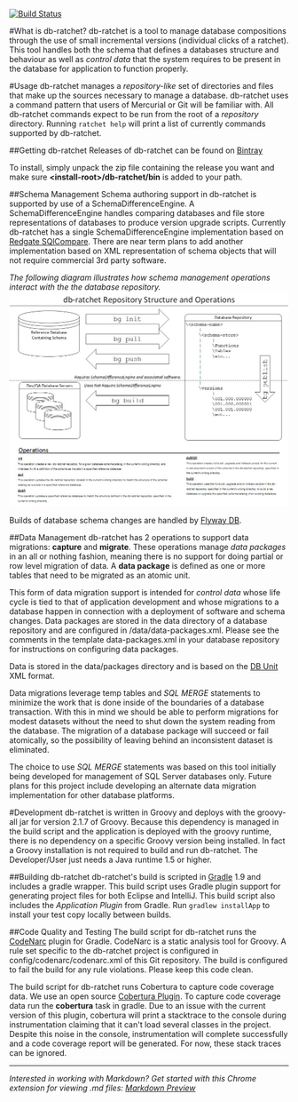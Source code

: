 [![Build Status](https://travis-ci.org/commercehub-oss/db-ratchet.png?branch=master)](https://travis-ci.org/commercehub-oss/db-ratchet)

#What is db-ratchet?
db-ratchet is a tool to manage database compositions through the use of small incremental versions (individual clicks of a ratchet). This 
tool handles both the schema that defines a databases structure and behaviour as well as *control data* that the system requires
to be present in the database for application to function properly.

#Usage
db-ratchet manages a *repository-like* set of directories and files that make up the sources necessary to manage 
a database. db-ratchet uses a command pattern that users of Mercurial or Git will be familiar with. All db-ratchet
commands expect to be run from the root of a *repository* directory. Running `ratchet help` will print a list of 
currently commands supported by db-ratchet.

##Getting db-ratchet
Releases of db-ratchet can be found on [Bintray](https://bintray.com/commercehub-oss/apps/db-ratchet)

To install, simply unpack the zip file containing the release you want and make sure **&lt;install-root&gt;/db-ratchet/bin** 
is added to your path.

##Schema Management
Schema authoring support in db-ratchet is supported by use of a SchemaDifferenceEngine. A SchemaDifferenceEngine handles comparing databases
and file store representations of databases to produce version upgrade scripts. Currently db-ratchet has a single SchemaDifferenceEngine
implementation based on [Redgate SQlCompare](http://www.red-gate.com/products/sql-development/sql-compare/). There are near term plans to add
another implementation based on XML representation of schema objects that will not require commercial 3rd party software.

*The following diagram illustrates how schema management operations interact with the the database repository.*
![Schema Repository Operations](./docs/images/schema-workflow.jpg)

Builds of database schema changes are handled by [Flyway DB](http://flywaydb.org/).

	
##Data Management
db-ratchet has 2 operations to support data migrations: **capture** and **migrate**. These operations manage *data packages* in an all or nothing fashion,
meaning there is no support for doing partial or row level migration of data. A **data package** is defined as one or more tables that need to be migrated 
as an atomic unit. 

This form of data migration support is intended for *control data* whose life cycle is tied to that of application development and whose migrations to a 
database happen in connection with a deployment of software and schema changes. Data packages are stored in the data directory of a database repository
and are configured in /data/data-packages.xml. Please see the comments in the template data-packages.xml in your database repository for instructions
on configuring data packages.

Data is stored in the data/packages directory and is based on the [DB Unit](http://dbunit.sourceforge.net/) XML format.

Data migrations leverage temp tables and *SQL MERGE* statements to minimize the work that is done inside of the boundaries of a database transaction. With
this in mind we should be able to perform migrations for modest datasets without the need to shut down the system reading from the database. The migration
of a database package will succeed or fail atomically, so the possibility of leaving behind an inconsistent dataset is eliminated.

The choice to use *SQL MERGE* statements was based on this tool initially being developed for management of SQL Server databases only. Future plans for this
project include developing an alternate data migration implementation for other database platforms.

#Development
db-ratchet is written in Groovy and deploys with the groovy-all jar for version 2.1.7 of Groovy. Because this dependency is managed in the build script and 
the application is deployed with the groovy runtime, there is no dependency on a specific Groovy version being installed. In fact a Groovy installation is
not required to build and run db-ratchet. The Developer/User just needs a Java runtime 1.5 or higher.

##Building db-ratchet
db-ratchet's build is scripted in [Gradle](http://www.gradle.org/) 1.9 and includes a gradle wrapper. This build script uses Gradle plugin support for 
generating project files for both Eclipse and IntelliJ. This build script also includes the *Application Plugin* from Gradle. Run `gradlew installApp` 
to install your test copy locally between builds.

##Code Quality and Testing
The build script for db-ratchet runs the [CodeNarc](http://www.gradle.org/docs/current/userguide/codenarc_plugin.html) plugin for Gradle. CodeNarc is a static
analysis tool for Groovy. A rule set specific to the db-ratchet project is configured in config/codenarc/codenarc.xml of this Git repository. The build 
is configured to fail the build for any rule violations. Please keep this code clean.

The build script for db-ratchet runs Cobertura to capture code coverage data. We use an open source 
[Cobertura Plugin](https://github.com/stevesaliman/gradle-cobertura-plugin). To capture code coverage data run the **cobertura** task in gradle. Due to an issue with
the current version of this plugin, cobertura will print a stacktrace to the console during instrumentation claiming that it can't load several classes in the project.
Despite this noise in the console, instrumentation will complete successfully and a code coverage report will be generated. For now, these stack traces can be ignored.

---
*Interested in working with Markdown? Get started with this Chrome extension for viewing .md files: [Markdown Preview](https://chrome.google.com/webstore/detail/markdown-preview/jmchmkecamhbiokiopfpnfgbidieafmd)*
